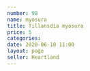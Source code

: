 ```yaml
---
number: 98
name: myosura
title: Tillansdia myosura
price: 5
categories: 
date: 2020-06-10 11:00
layout: page
seller: Heartland
---
```

